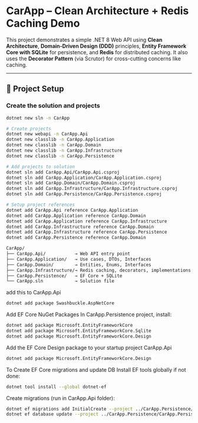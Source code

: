﻿# CarApp – Clean Architecture + Redis Caching Demo

This project demonstrates a simple .NET 8 Web API using **Clean Architecture**, **Domain-Driven Design (DDD)** principles, **Entity Framework Core with SQLite** for persistence, and **Redis** for distributed caching. It also uses the **Decorator Pattern** (via Scrutor) for cross-cutting concerns like caching.

---

## 🔧 Project Setup

### Create the solution and projects

```bash
dotnet new sln -n CarApp

# Create projects
dotnet new webapi -n CarApp.Api
dotnet new classlib -n CarApp.Application
dotnet new classlib -n CarApp.Domain
dotnet new classlib -n CarApp.Infrastructure
dotnet new classlib -n CarApp.Persistence

# Add projects to solution
dotnet sln add CarApp.Api/CarApp.Api.csproj
dotnet sln add CarApp.Application/CarApp.Application.csproj
dotnet sln add CarApp.Domain/CarApp.Domain.csproj
dotnet sln add CarApp.Infrastructure/CarApp.Infrastructure.csproj
dotnet sln add CarApp.Persistence/CarApp.Persistence.csproj

# Setup project references
dotnet add CarApp.Api reference CarApp.Application
dotnet add CarApp.Application reference CarApp.Domain
dotnet add CarApp.Application reference CarApp.Infrastructure
dotnet add CarApp.Infrastructure reference CarApp.Domain
dotnet add CarApp.Infrastructure reference CarApp.Persistence
dotnet add CarApp.Persistence reference CarApp.Domain
```


```bash
CarApp/
├── CarApp.Api/           → Web API entry point
├── CarApp.Application/   → Use cases, DTOs, Interfaces
├── CarApp.Domain/        → Entities, Enums, Interfaces
├── CarApp.Infrastructure/→ Redis caching, decorators, implementations
├── CarApp.Persistence/   → EF Core + SQLite
└── CarApp.sln            → Solution file
```

add this to CarApp.Api
```bash
dotnet add package Swashbuckle.AspNetCore
```

Add EF Core NuGet Packages
In CarApp.Persistence project, install:

```bash
dotnet add package Microsoft.EntityFrameworkCore
dotnet add package Microsoft.EntityFrameworkCore.Sqlite
dotnet add package Microsoft.EntityFrameworkCore.Design
```

Add the EF Core Design package to your startup project CarApp.Api

```bash
dotnet add package Microsoft.EntityFrameworkCore.Design
```


To Create EF Core migrations and update DB
Install EF tools globally if not done:
```bash
dotnet tool install --global dotnet-ef
```

Create migrations (run in CarApp.Api folder):
```bash
dotnet ef migrations add InitialCreate --project ../CarApp.Persistence/CarApp.Persistence.csproj --startup-project .
dotnet ef database update --project ../CarApp.Persistence/CarApp.Persistence.csproj --startup-project .
```